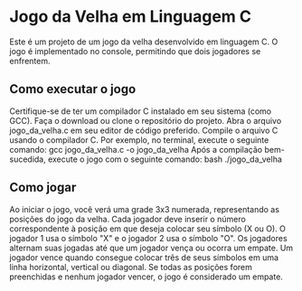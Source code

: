 <h1>Jogo da Velha em Linguagem C</h1>
Este é um projeto de um jogo da velha desenvolvido em linguagem C. O jogo é implementado no console, permitindo que dois jogadores se enfrentem.

<h2>Como executar o jogo</h2>
Certifique-se de ter um compilador C instalado em seu sistema (como GCC).
Faça o download ou clone o repositório do projeto.
Abra o arquivo jogo_da_velha.c em seu editor de código preferido.
Compile o arquivo C usando o compilador C. Por exemplo, no terminal, execute o seguinte comando:
gcc jogo_da_velha.c -o jogo_da_velha
Após a compilação bem-sucedida, execute o jogo com o seguinte comando:
bash
./jogo_da_velha
<h2>Como jogar</h2>
Ao iniciar o jogo, você verá uma grade 3x3 numerada, representando as posições do jogo da velha.
Cada jogador deve inserir o número correspondente à posição em que deseja colocar seu símbolo (X ou O).
O jogador 1 usa o símbolo "X" e o jogador 2 usa o símbolo "O".
Os jogadores alternam suas jogadas até que um jogador vença ou ocorra um empate.
Um jogador vence quando consegue colocar três de seus símbolos em uma linha horizontal, vertical ou diagonal.
Se todas as posições forem preenchidas e nenhum jogador vencer, o jogo é considerado um empate.
